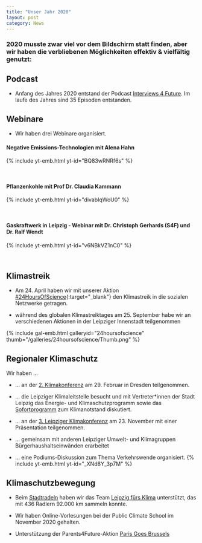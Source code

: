 ```yaml
---
title: "Unser Jahr 2020"
layout: post
category: News
---
```

### 2020 musste zwar viel vor dem Bildschirm statt finden, aber wir haben die verbliebenen Möglichkeiten effektiv & vielfältig genutzt:


## Podcast
- Anfang des Jahres 2020 entstand der Podcast [Interviews 4 Future](/podcast). Im laufe des Jahres sind 35 Episoden entstanden.


## Webinare
- Wir haben drei Webinare organisiert.

#### Negative Emissions-Technologien mit Alena Hahn
{% include yt-emb.html  yt-id="BQ83wRNRf6s" %}

<br>

#### Pflanzenkohle mit Prof Dr. Claudia Kammann
{% include yt-emb.html  yt-id="divabIqWoU0" %}

<br>

#### Gaskraftwerk in Leipzig - Webinar mit Dr. Christoph Gerhards (S4F) und Dr. Ralf Wendt
{% include yt-emb.html  yt-id="v6NBkVZ1nC0" %}

<br>

## Klimastreik
- Am 24. April  haben wir mit unserer  Aktion [#24HoursOfScience](https://twitter.com/search?f=live&q=(%2324HoursOfScience)%20(from%3AS4F_Leipzig)&src=typed_query){:target="_blank"} den Klimastreik in die sozialen Netzwerke getragen.

- während des globalen Klimastreiktages am 25. September habe wir an verschiedenen Aktionen in der Leipziger Innenstadt teilgenommen


{% include gal-emb.html  galleryid="24hoursofscience" thumb="/galleries/24hoursofscience/Thumb.png" %}





## Regionaler Klimaschutz
Wir haben ...

- ... an der [2. Klimakonferenz](https://www.staatsregierung.sachsen.de/klimakonferenz-sachsischer-schulerinnen-und-schuler-6568.html) am 29. Februar in Dresden teilgenommen.

- ... die  Leipziger Klimaleitstelle besucht und mit Vertreter*innen der Stadt Leipzig das Energie- und Klimaschutzprogramm sowie das [Sofortprogramm](https://www.l-iz.de/politik/leipzig/2020/07/Das-Sofortprogramm-des-OBM-zum-Klimanotstand-reicht-bei-weitem-noch-nicht-aus-339006) zum Klimanotstand diskutiert.



- ... an der [3. Leipziger Klimakonferenz](https://leipzigfuersklima.de/klimaschutz-in-leipzig/) am 23. November mit einer Präsentation teilgenommen.

- ... gemeinsam mit anderen Leipziger Umwelt- und Klimagruppen Bürgerhaushaltseinwänden erarbeitet

- ... eine Podiums-Diskussion zum Thema  Verkehrswende organisiert.
{% include yt-emb.html  yt-id="_XNd8Y_3p7M" %}

## Klimaschutzbewegung

- Beim [Stadtradeln](https://www.stadtradeln.de/home) haben wir das Team [Leipzig fürs Klima](https://leipzigfuersklima.de/stadtradeln-2020/)  unterstützt, das mit 436 Radlern 92.000 km sammeln konnte.

- Wir haben Online-Vorlesungen bei der Public Climate School im November 2020 gehalten.

- Unterstützung der Parents4Future-Aktion [Paris Goes Brussels](https://leipzigfuersklima.de/projekte/paris-goes-brussels/)
